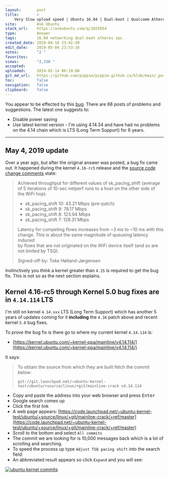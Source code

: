 ```yaml
---
layout:       post
title:        >
    Very Slow upload speed | Ubuntu 16.04 | Dual-boot | Qualcomm Atheros QCA6174 802.11ac Wireless Network Adapter [168c:003e]
site:         Ask Ubuntu
stack_url:    https://askubuntu.com/q/1025654
type:         Answer
tags:         16.04 networking dual-boot atheros xps
created_date: 2018-04-16 23:42:49
edit_date:    2019-05-04 23:53:16
votes:        "2 "
favorites:    
views:        "2,338 "
accepted:     
uploaded:     2024-02-14 06:19:08
git_md_url:   https://github.com/pippim/pippim.github.io/blob/main/_posts/2018/2018-04-16-Very-Slow-upload-speed-_-Ubuntu-16.04-_-Dual-boot-_-Qualcomm-Atheros-QCA6174-802.11ac-Wireless-Network-Adapter-_168c_003e_.md
toc:          false
navigation:   false
clipboard:    false
---
```


You appear to be effected by this [bug][1]. There are 68 posts of problems and suggestions. The latest one suggests to:

- Disable power saving
- Use latest kernel version - I'm using 4.14.34 and have had no problems on the 4.14 chain which is LTS (Long Term Support) for 6 years.


----------

## May 4, 2019 update

Over a year ago, but after the original answer was posted, a bug fix came out. It happened during the kernel `4.16-rc5` release and the [source code change comments][2] state:

> Achieved throughput for different values of sk_pacing_shift (average  
> of 5 iterations of 10-sec netperf runs to a host on the other side of  
> the WiFi hop):  
>   
> - sk_pacing_shift 10: 43.21 Mbps (pre-patch)  
> - sk_pacing_shift 9:  78.17 Mbps  
> - sk_pacing_shift 8:  123.94 Mbps  
> - sk_pacing_shift 7:  128.31 Mbps  
>   
> Latency for competing flows increases from ~3 ms to ~10 ms with this  
> change. This is about the same magnitude of queueing latency induced  
> by flows that are not originated on the WiFi device itself (and so are  
> not limited by TSQ).   
>   
> Signed-off-by: Toke Høiland-Jørgensen  

Instinctively you think a kernel greater than `4.15` is required to get the bug fix. This is not so as the next section explains.

## Kernel 4.16-rc5 through Kernel 5.0 bug fixes are in `4.14.114` LTS

I'm still on kernel `4.14.xxx` LTS (Long Term Support) which has another 5 years of updates coming for it **including** the `4.16` patch above and recent kernel `5.0` bug fixes.

To prove the bug fix is there go to where my current kernel `4.14.114` is: 

- [https://kernel.ubuntu.com/~kernel-ppa/mainline/v4.14.114/](https://kernel.ubuntu.com/~kernel-ppa/mainline/v4.14.114/)

It says:

> To obtain the source from which they are built fetch the commit below:  
>   
>     git://git.launchpad.net/~ubuntu-kernel-test/ubuntu/+source/linux/+git/mainline-crack v4.14.114  

- Copy and paste the address into your web browser and press <kbd>Enter</kbd>
- Google search comes up
- Click the first link
- A web page appears: [https://code.launchpad.net/~ubuntu-kernel-test/ubuntu/+source/linux/+git/mainline-crack/+ref/master](https://code.launchpad.net/~ubuntu-kernel-test/ubuntu/+source/linux/+git/mainline-crack/+ref/master)
- Scroll to the bottom and select `All commits`
- The commit we are looking for is 10,000 messages back which is a lot of scrolling and searching. 
- To speed the process up type `Adjust TSQ pacing shift` into the search field.
- An abbreviated result appears so click `Expand` and you will see:

[![ubuntu kernel commits][3]][3]


  [1]: https://bugs.launchpad.net/ubuntu/+source/linux/+bug/1670041
  [2]: https://git.kernel.org/pub/scm/linux/kernel/git/torvalds/linux.git/commit/?id=36148c2bbfbe50c50206b6f61d072203c80161e0
  [3]: https://i.stack.imgur.com/mFcB2.png

